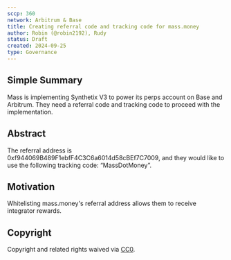 ```yaml
---
sccp: 360
network: Arbitrum & Base
title: Creating referral code and tracking code for mass.money
author: Robin (@robin2192), Rudy
status: Draft
created: 2024-09-25
type: Governance
---
```


## Simple Summary

Mass is implementing Synthetix V3 to power its perps account on Base and Arbitrum. They need a referral code and tracking code to proceed with the implementation.

## Abstract

The referral address is 0xf944069B489F1ebfF4C3C6a6014d58cBEf7C7009, and they would like to use the following tracking code: “MassDotMoney”.

## Motivation

Whitelisting mass.money's referral address allows them to receive integrator rewards.

## Copyright

Copyright and related rights waived via [CC0](https://creativecommons.org/publicdomain/zero/1.0/).
